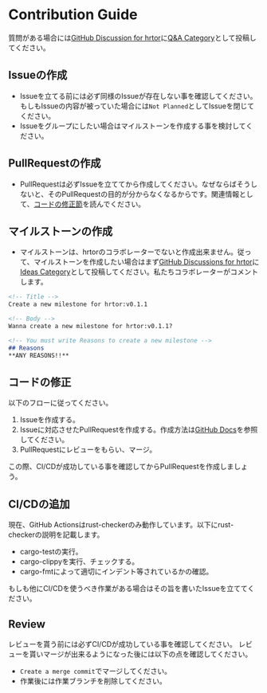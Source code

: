 # Contribution Guide

質問がある場合には[GitHub Discussion for hrtor](https://github.com/haruki7049/hrtor/discussions)に[Q&A Category](https://github.com/haruki7049/hrtor/discussions/categories/q-a)として投稿してください。

## Issueの作成

- Issueを立てる前には必ず同様のIssueが存在しない事を確認してください。もしもIssueの内容が被っていた場合には`Not Planned`としてIssueを閉じてください。
- Issueをグループにしたい場合はマイルストーンを作成する事を検討してください。

## PullRequestの作成

- PullRequestは必ずIssueを立ててから作成してください。なぜならばそうしないと、そのPullRequestの目的が分からなくなるからです。関連情報として、[コードの修正節](#コードの修正)を読んでください。

## マイルストーンの作成

- マイルストーンは、hrtorのコラボレーターでないと作成出来ません。従って、マイルストーンを作成したい場合はまず[GitHub Discussions for hrtor](https://github.com/haruki7049/hrtor/discussions)に[Ideas Category](https://github.com/haruki7049/hrtor/discussions/categories/ideas)として投稿してください。私たちコラボレーターがコメントします。

```md
<!-- Title -->
Create a new milestone for hrtor:v0.1.1

<!-- Body -->
Wanna create a new milestone for hrtor:v0.1.1?

<!-- You must write Reasons to create a new milestone -->
## Reasons
**ANY REASONS!!**
```

## コードの修正

以下のフローに従ってください。

1. Issueを作成する。
2. Issueに対応させたPullRequestを作成する。作成方法は[GitHub Docs](https://docs.github.com/en/issues/tracking-your-work-with-issues/linking-a-pull-request-to-an-issue)を参照してください。
3. PullRequestにレビューをもらい、マージ。

この際、CI/CDが成功している事を確認してからPullRequestを作成しましょう。

## CI/CDの追加

現在、GitHub Actionsはrust-checkerのみ動作しています。以下にrust-checkerの説明を記載します。

- cargo-testの実行。
- cargo-clippyを実行、チェックする。
- cargo-fmtによって適切にインデント等されているかの確認。

もしも他にCI/CDを使うべき作業がある場合はその旨を書いたIssueを立ててください。

## Review

レビューを貰う前には必ずCI/CDが成功している事を確認してください。
レビューを貰いマージが出来るようになった後には以下の点を確認してください。

- `Create a merge commit`でマージしてください。
- 作業後には作業ブランチを削除してください。
